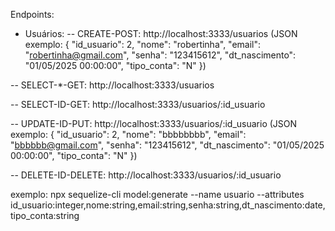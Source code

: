 Endpoints:

- Usuários: 
-- CREATE-POST: http://localhost:3333/usuarios 
(JSON exemplo: {
	"id_usuario": 2,
	"nome": "robertinha",
	"email": "robertinha@gmail.com",
	"senha": "123415612",
	"dt_nascimento": "01/05/2025 00:00:00",
	"tipo_conta": "N"
})  

-- SELECT-*-GET: http://localhost:3333/usuarios 

-- SELECT-ID-GET: http://localhost:3333/usuarios/:id_usuario 

-- UPDATE-ID-PUT: http://localhost:3333/usuarios/:id_usuario
(JSON exemplo: {
	"id_usuario": 2,
	"nome": "bbbbbbbb",
	"email": "bbbbbb@gmail.com",
	"senha": "123415612",
	"dt_nascimento": "01/05/2025 00:00:00",
	"tipo_conta": "N"
})  

-- DELETE-ID-DELETE: http://localhost:3333/usuarios/:id_usuario

exemplo: 
npx sequelize-cli model:generate --name usuario --attributes id_usuario:integer,nome:string,email:string,senha:string,dt_nascimento:date,tipo_conta:string
